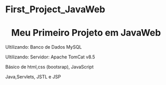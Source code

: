 # First_Project_JavaWeb
<h1 align="center">Meu Primeiro Projeto em JavaWeb</h1>
<p align="left">Ultilizando: Banco de Dados MySQL</p>
<p align="left">Ultilizando: Servidor: Apache TomCat v8.5</p>
<p align="left">Básico de html,css (bootsrap), JavaScript</p>
<p align="left">Java,Servlets, JSTL e JSP </p></br>
